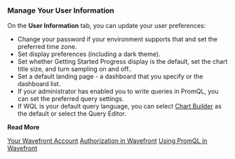 ### Manage Your User Information

On the **User Information** tab, you can update your user preferences:

* Change your password if your environment supports that and set the preferred time zone.
* Set display preferences (including a dark theme).
* Set whether Getting Started Progress display is the default, set the chart title size, and turn sampling on and off..
* Set a default landing page - a dashboard that you specify or the dashboard list.
* If your administrator has enabled you to write queries in PromQL, you can set the preferred query settings. 
* If WQL is your default query language, you can select [Chart Builder](https://docs.wavefront.com/chart_builder.html) as the default or select the Query Editor.


**Read More**<br/>

[Your Wavefront Account](https://docs.wavefront.com/users_account_managing.html)
[Authorization in Wavefront](https://docs.wavefront.com/authorization.html)
[Using PromQL in Wavefront](http://docs.wavefront.com/wavefront_prometheus.html)

